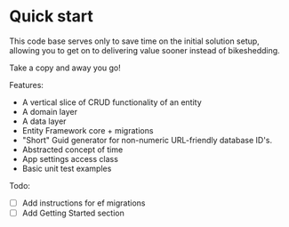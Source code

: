 # Quick start

This code base serves only to save time on the initial solution setup, allowing you to get on to delivering value sooner instead of bikeshedding.

Take a copy and away you go!

Features:
- A vertical slice of CRUD functionality of an entity
- A domain layer
- A data layer
- Entity Framework core + migrations
- "Short" Guid generator for non-numeric URL-friendly database ID's.
- Abstracted concept of time
- App settings access class
- Basic unit test examples

Todo:

- [ ] Add instructions for ef migrations
- [ ] Add Getting Started section

